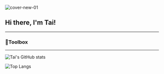 ![cover-new-01](https://user-images.githubusercontent.com/6510765/196070012-90801a60-b742-4d7d-b4e7-81e28f889161.jpg)

## Hi there, I'm Tai!
---
### 🧰Toolbox
---
![Tai's GitHub stats](https://github-readme-stats.vercel.app/api?username=taicoding&count_private=true&show_icons=true&theme=jolly)

![Top Langs](https://github-readme-stats.vercel.app/api/top-langs/?username=taicoding&layout=compact&count_private=true&theme=jolly)
